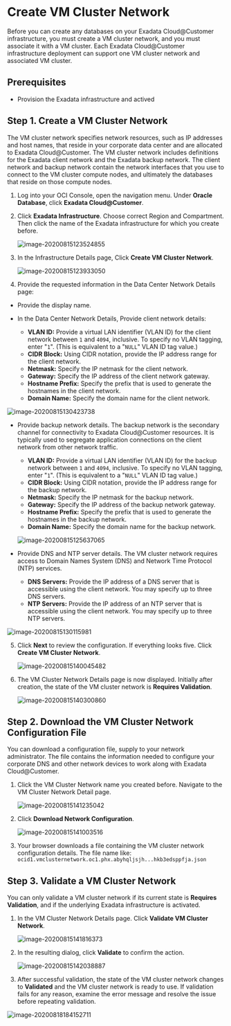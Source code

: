 # Create VM Cluster Network

Before you can create any databases on your Exadata Cloud@Customer infrastructure, you must create a VM cluster network, and you must associate it with a VM cluster. Each Exadata Cloud@Customer infrastructure deployment can support one VM cluster network and associated VM cluster.

## Prerequisites

- Provision the Exadata infrastructure and actived

## Step 1. Create a VM Cluster Network

The VM cluster network specifies network resources, such as IP addresses and host names, that reside in your corporate data center and are allocated to Exadata Cloud@Customer. The VM cluster network includes definitions for the Exadata client network and the Exadata backup network. The client network and backup network contain the network interfaces that you use to connect to the VM cluster compute nodes, and ultimately the databases that reside on those compute nodes.

1. Log into your OCI Console, open the navigation menu. Under **Oracle Database**, click **Exadata Cloud@Customer**.

2. Click **Exadata Infrastructure**. Choose correct Region and Compartment. Then click the name of the Exadata infrastructure for which you create before.

   ![image-20200815123524855](./images/image-20200815123524855.png)

3. In the Infrastructure Details page, Click **Create VM Cluster Network**.

   ![image-20200815123933050](./images/image-20200815123933050.png)

4. Provide the requested information in the Data Center Network Details page:

- Provide the display name.

- In the Data Center Network Details, Provide client network details:

    - **VLAN ID:** Provide a virtual LAN identifier (VLAN ID) for the client network between `1` and `4094`, inclusive. To specify no VLAN tagging, enter "`1`". (This is equivalent to a "`NULL`" VLAN ID tag value.)
    - **CIDR Block:** Using CIDR notation, provide the IP address range for the client network.
    - **Netmask:** Specify the IP netmask for the client network.
    - **Gateway:** Specify the IP address of the client network gateway.
    - **Hostname Prefix:** Specify the prefix that is used to generate the hostnames in the client network.
    - **Domain Name:** Specify the domain name for the client network.


 ![image-20200815130423738](./images/image-20200815130423738.png)


- Provide backup network details. The backup network is the secondary channel for connectivity to Exadata Cloud@Customer resources. It is typically used to segregate application connections on the client network from other network traffic.

    - **VLAN ID:** Provide a virtual LAN identifier (VLAN ID) for the backup network between `1` and `4094`, inclusive. To specify no VLAN tagging, enter "`1`". (This is equivalent to a "`NULL`" VLAN ID tag value.)
    - **CIDR Block:** Using CIDR notation, provide the IP address range for the backup network.
    - **Netmask:** Specify the IP netmask for the backup network.
    - **Gateway:** Specify the IP address of the backup network gateway.
    - **Hostname Prefix:** Specify the prefix that is used to generate the hostnames in the backup network.
    - **Domain Name:** Specify the domain name for the backup network.

  ![image-20200815125637065](./images/image-20200815125637065.png)

- Provide DNS and NTP server details. The VM cluster network requires access to Domain Names System (DNS) and Network Time Protocol (NTP) services.

    - **DNS Servers:** Provide the IP address of a DNS server that is accessible using the client network. You may specify up to three DNS servers.
    - **NTP Servers:** Provide the IP address of an NTP server that is accessible using the client network. You may specify up to three NTP servers.

![image-20200815130115981](./images/image-20200815130115981.png)

5. Click **Next** to review the configuration. If everything looks five. Click **Create VM Cluster Network**.

   ![image-20200815140045482](images/image-20200815140045482.png)

6. The VM Cluster Network Details page is now displayed. Initially after creation, the state of the VM cluster network is **Requires Validation**.

   ![image-20200815140300860](images/image-20200815140300860.png)

   

## Step 2. Download the VM Cluster Network Configuration File

You can download a configuration file, supply to your network administrator. The file contains the information needed to configure your corporate DNS and other network devices to work along with Exadata Cloud@Customer.

1. Click the VM Cluster Network name you created before. Navigate to the VM Cluster Network Detail page.

   ![image-20200815141235042](images/image-20200815141235042.png)

2. Click **Download Network Configuration**.

   ![image-20200815141003516](images/image-20200815141003516.png)

3. Your browser downloads a file containing the VM cluster network configuration details. The file name like:  `ocid1.vmclusternetwork.oc1.phx.abyhqljsjh...hkb3edsppfja.json`

   

## Step 3. Validate a VM Cluster Network

You can only validate a VM cluster network if its current state is **Requires Validation**, and if the underlying Exadata infrastructure is activated.

1. In the VM Cluster Network Details page. Click **Validate VM Cluster Network**.

   ![image-20200815141816373](images/image-20200815141816373.png)

2. In the resulting dialog, click **Validate** to confirm the action.

   ![image-20200815142038887](images/image-20200815142038887.png)

3. After successful validation, the state of the VM cluster network changes to **Validated** and the VM cluster network is ready to use. If validation fails for any reason, examine the error message and resolve the issue before repeating validation.

  ![image-20200818184152711](images/image-20200818184152711.png)
  
   



